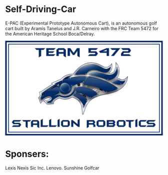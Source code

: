 # Self-Driving-Car
E-PAC (Experimental Prototype Autonomous Cart), is an autonomous golf cart built by Aramis Tanelus and J.R. Carneiro with the FRC Team 5472 for the American Heritage School Boca/Delray.

![5472](Robotics-Logo-Vid.png)

# Sponsers:
Lexis Nexis
Sic Inc.
Lenovo.
Sunshine Golfcar



